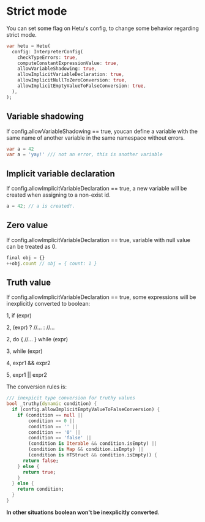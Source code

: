# Strict mode

You can set some flag on Hetu's config, to change some behavior regarding strict mode.

```dart
var hetu = Hetu(
  config: InterpreterConfig(
    checkTypeErrors: true,
    computeConstantExpressionValue: true,
    allowVariableShadowing: true,
    allowImplicitVariableDeclaration: true,
    allowImplicitNullToZeroConversion: true,
    allowImplicitEmptyValueToFalseConversion: true,
  ),
);
```

## Variable shadowing

If config.allowVariableShadowing == true, youcan define a variable with the same name of another variable in the same namespace without errors.

```dart
var a = 42
var a = 'yay!' /// not an error, this is another variable
```

## Implicit variable declaration

If config.allowImplicitVariableDeclaration == true, a new variable will be created when assigning to a non-exist id.

```javascript
a = 42; // a is created!.
```

## Zero value

If config.allowImplicitVariableDeclaration == true, variable with null value can be treated as 0.

```javascript
final obj = {}
++obj.count // obj = { count: 1 }
```

## Truth value

If config.allowImplicitVariableDeclaration == true, some expressions will be inexplicitly converted to boolean:

1, if (expr)

2, (expr) ? //... : //...

2, do { //... } while (expr)

3, while (expr)

4, expr1 && expr2

5, expr1 || expr2

The conversion rules is:

```dart
/// inexpicit type conversion for truthy values
bool _truthy(dynamic condition) {
  if (config.allowImplicitEmptyValueToFalseConversion) {
    if (condition == null ||
        condition == 0 ||
        condition == '' ||
        condition == '0' ||
        condition == 'false' ||
        (condition is Iterable && condition.isEmpty) ||
        (condition is Map && condition.isEmpty) ||
        (condition is HTStruct && condition.isEmpty)) {
      return false;
    } else {
      return true;
    }
  } else {
    return condition;
  }
}
```

**In other situations boolean won't be inexplicitly converted**.
